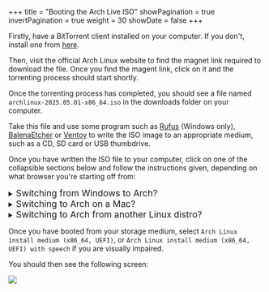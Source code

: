+++
title = "Booting the Arch Live ISO"
showPagination = true
invertPagination = true
weight = 30
showDate = false
+++

Firstly, have a BitTorrent client installed on your computer. If you don't, install one from [here](https://www.qbittorrent.org/download).

Then, visit the official Arch Linux website to find the magnet link required to download the file. Once you find the magent link, click on it and the torrenting process should start shortly.

Once the torrenting process has completed, you should see a file named `archlinux-2025.05.01-x86_64.iso` in the downloads folder on your computer.

Take this file and use some program such as [Rufus](https://rufus.ie/en/) (Windows only), [BalenaEtcher](https://etcher.balena.io/#download-etcher) or [Ventoy](https://www.ventoy.net/en/download.html) to write the ISO image to an appropriate medium, such as a CD, SD card or USB thumbdrive.

Once you have written the ISO file to your computer, click on one of the collapsible sections below and follow the instructions given, depending on what browser you're starting off from:

<details>
    <summary><span style="font-size:1.25em;">Switching from Windows to Arch?</span></summary>

Hit the Windows Key and R on your keyboard at the same time, a dialog like the below should appear on the bottom left of your screen:                                    ![](/images/arch-install-guide/run_dialog.png)

In it, type `cmd.exe`, and hit enter.
A window like the below should appear:
![](/images/arch-install-guide/cmd.png)

In that, enter the below command:
{{< highlight cmd >}} shutdown /r /fw /t 1 {{< /highlight >}}

You should see some kind of screen with options to configure how your computer runs. What exactly you see depends on your hardware manufacturer, which you should search up, as having a photo for each firmware options screen would make this page unnecessarily long.

Find some option with a name similar to `boot options`, and select the storage medium that contains the Arch Linux live environment.

</details>

<details>
    <summary><span style="font-size:1.25em;">Switching to Arch on a Mac?</span></summary>

Turn off your computer and hold the `Option` key as you turn on your Mac.\
You may see a screen like the below. If your computer boots normally, you held `Option` too late, so try again with better timing.
![](/images/arch-install-guide/macos-startup-manager.png)

Use the arrow keys on your keyboard to navigate to the option labelled `EFI Boot` and press `Enter` on your keyboard to select it.

</details>

<details>
     <summary><span style="font-size:1.25em;">Switching to Arch from another Linux distro?</span></summary>

Open your terminal application, this could be kitty, alacritty, konsole, yakuake .etc.\
In your shell, type the below command:
{{< highlight sh >}} $ sudo systemctl reboot --firmware-setup {{< /highlight >}}

</details>

Once you have booted from your storage medium, select `Arch Linux install medium (x86_64, UEFI)`, or `Arch Linux install medium (x86_64, UEFI) with speech` if you are visually impaired.

You should then see the following screen:

![](/images/arch-install-guide/live_environment.png)